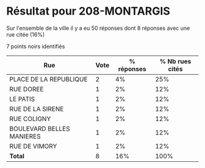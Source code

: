 # Résultat pour 208-MONTARGIS

Sur l'ensemble de la ville il y a eu 50 réponses dont 8 réponses avec une rue citée (16%)

7 points noirs identifiés

| Rue | Vote | % réponses | % Nb rues cités|
|-----|------|------------|----------------|
| PLACE DE LA REPUBLIQUE | 2 | 4% | 25%|
| RUE DOREE | 1 | 2% | 12%|
| LE PATIS | 1 | 2% | 12%|
| RUE DE LA SIRENE | 1 | 2% | 12%|
| RUE COLIGNY | 1 | 2% | 12%|
| BOULEVARD BELLES MANIERES | 1 | 2% | 12%|
| RUE DE VIMORY | 1 | 2% | 12%|
| **Total** | 8 | 16% | 100%|
